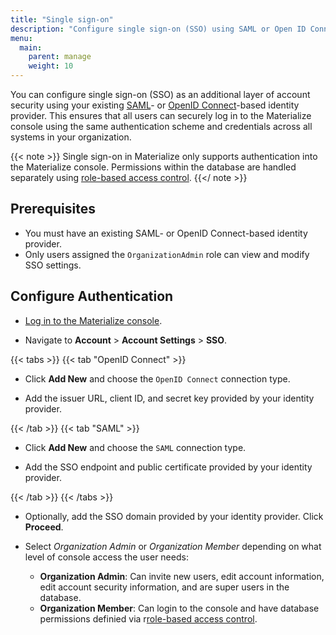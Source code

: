 ```yaml
---
title: "Single sign-on"
description: "Configure single sign-on (SSO) using SAML or Open ID Connect as an additional layer of account security."
menu:
  main:
    parent: manage
    weight: 10
---
```


You can configure single sign-on (SSO) as an additional layer of account security using your existing [SAML](https://auth0.com/blog/how-saml-authentication-works/)- or [OpenID Connect](https://auth0.com/intro-to-iam/what-is-openid-connect-oidc)-based identity provider. This ensures that all users can securely log in to the Materialize console using the same authentication scheme and credentials across all systems in your organization.

{{< note >}}
Single sign-on in Materialize only supports authentication into the Materialize console. Permissions within the database are handled separately using [role-based access control](/manage/access-control/).
{{</ note >}}

## Prerequisites

* You must have an existing SAML- or OpenID Connect-based identity provider.
* Only users assigned the `OrganizationAdmin` role can view and modify SSO settings.

## Configure Authentication

* [Log in to the Materialize console](https://console.materialize.com/).

* Navigate to **Account** > **Account Settings** > **SSO**.

{{< tabs >}}
{{< tab "OpenID Connect" >}}

* Click **Add New** and choose the `OpenID Connect` connection type.

* Add the issuer URL, client ID, and secret key provided by your identity provider.

{{< /tab >}}
{{< tab "SAML" >}}

* Click **Add New** and choose the `SAML` connection type.

* Add the SSO endpoint and public certificate provided by your identity provider.

{{< /tab >}}
{{< /tabs >}}

* Optionally, add the SSO domain provided by your identity provider. Click **Proceed**.

* Select *Organization Admin* or *Organization Member* depending on what level of console access the user needs:

    - **Organization Admin**: Can invite new users, edit account information, edit account security information, and are super users in the database.
    - **Organization Member**: Can login to the console and have database permissions definied via r[role-based access control](/manage/access-control/).
